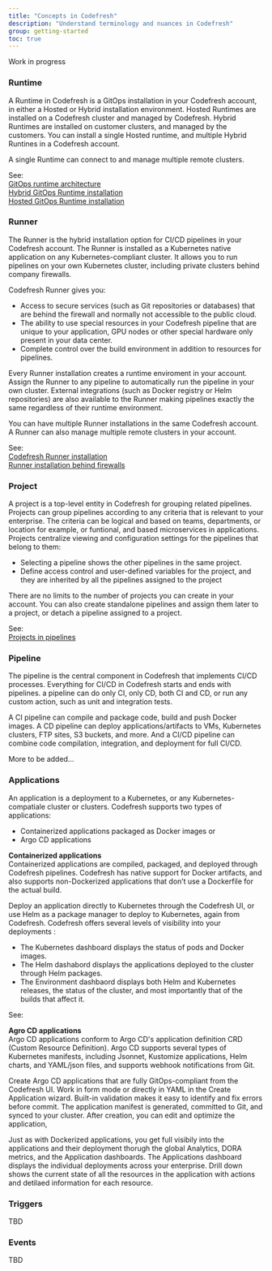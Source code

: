 ```yaml
---
title: "Concepts in Codefresh"
description: "Understand terminology and nuances in Codefresh"
group: getting-started
toc: true
---
```

Work in progress 


### Runtime
A Runtime in Codefresh is a  GitOps installation in your Codefresh account, in either a Hosted or Hybrid installation environment. Hosted Runtimes are installed on a Codefresh cluster and managed by Codefresh. Hybrid Runtimes are installed on customer clusters, and managed by the customers.
You can install a  single Hosted runtime, and multiple Hybrid Runtines in a Codefresh account.  


<!--add diagram -->
A single Runtime can connect to and manage multiple remote clusters.  


See:  
[GitOps runtime architecture]({{site.baseurl}}/docs/installation/runtime-architecture)  
[Hybrid GitOps Runtime installation]({{site.baseurl}}/docs/installation/hybrid-gitops)  
[Hosted GitOps Runtime installation]({{site.baseurl}}/docs/installation/hosted-runtime)



### Runner
The Runner is the hybrid installation option for CI/CD pipelines in your Codefresh account. The Runner is installed as a Kubernetes native application on any Kubernetes-compliant cluster. It allows you to run pipelines on your own Kubernetes cluster, including private clusters behind company firewalls.

Codefresh Runner gives you: 
* Access to secure services (such as Git repositories or databases) that are behind the firewall and normally not accessible to the public cloud.
* The ability to use special resources in your Codefresh pipeline that are unique to your application, GPU nodes or other special hardware only present in your data center.
* Complete control over the build environment in addition to resources for pipelines.

Every Runner installation creates a runtime enviroment in your account. Assign the Runner to any pipeline to automatically run the pipeline in your own cluster. External integrations (such as Docker registry or Helm repositories) are also available to the Runner making pipelines exactly the same regardless of their runtime environment.

You can have multiple Runner installations in the same Codefresh account. A Runner can also manage multiple remote clusters in your account. 

See:  
[Codefresh Runner installation]({{site.baseurl}}/docs/installation/codefresh-runner)   
[Runner installation behind firewalls]({{site.baseurl}}/docs/reference/behind-the-firewall)  


### Project
A project is a top-level entity in Codefresh for grouping related pipelines. Projects can group pipelines according to any criteria that is relevant to your enterprise. The criteria can be logical and based on teams, departments, or location for example, or funtional, and based microservices in applications. 
Projects centralize viewing and configuration settings for the pipelines that belong to them:
* Selecting  a pipeline shows the other pipelines in the same project.
* Define access control and user-defined variables for the project, and they are inherited by all the pipelines assigned to the project

There are no limits to the number of projects you can create in your account. You can also create standalone pipelines and assign them later to a project, or detach a pipeline assigned to a project. 

See:  
[Projects in pipelines]({{site.baseurl}}/docs/pipelines/pipelines/#pipeline-concepts)

### Pipeline
The pipeline is the central component in Codefresh that implements CI/CD processes. Everything for CI/CD in Codefresh starts and ends with pipelines.  a pipeline can do only CI, only CD, both CI and CD, or run any custom action, such as unit and integration tests.

A CI pipeline can compile and package code, build and push Docker images. A CD pipeline can deploy applications/artifacts to VMs, Kubernetes clusters, FTP sites, S3 buckets, and more. And a CI/CD pipeline can combine code compilation, integration, and deployment for full CI/CD.  

More to be added...

<!-- ### Workflow
A workflow is type of Kubernetes resource that lets you define and run automated workflows, and stores their state. 
Argo Workflows is an open source workflow engine that orchestrates parallel tasks on Kubernetes, implemented as a set of Kubernetes custom resource definitions (CRDs). 

Argo Workflows is part of the Argo project, which provides Kubernetes-native software delivery tools including Argo CD, Argo Events and Argo Rollouts. 

What are worklfows in Codefresh?
Workflows in Codefresh refers to our integration with Argo Workflows to implement continours integration topped with our unique functionlaity on top of vanilla 

Triggers: Codefresh offers a rich set of triggers that you can select and define through the Codefresh UI as part of creating an Argo Workflow. These include Git and Cron triggers. The triggers and the event that are mapped to sensors and 

Workflow Templates: Predefined library of  for Argo Workflows.   



Build view dashboard: The Workflows dashboard provides 
See Delivery Pipelines.  -->


### Applications
An application is a deployment to a Kubernetes, or any Kubernetes-compatiale cluster or clusters.
Codefresh supports two types of applications:
* Containerized applications packaged as Docker images or 
* Argo CD applications 

**Containerized applications**  
Containerized applications are compiled, packaged, and deployed through Codefresh pipelines. Codefresh has native support for Docker artifacts, and also supports non-Dockerized applications that don’t use a Dockerfile for the actual build.

Deploy an application directly to Kubernetes through the Codefresh UI, or use Helm as a package manager to deploy to Kubernetes, again from Codefresh. 
Codefresh offers several levels of visibility into your deployments :
* The Kubernetes dashboard displays the status of pods and Docker images.
* The Helm dashabord displays the applications deployed to the cluster through Helm packages.
* The Environment dashbaord displays both Helm and Kubernetes releases, the status of the cluster, and most importantly that of the builds that affect it. 

See: 


**Agro CD applications**  
Argo CD applications conform to Argo CD's application definition CRD (Custom Resource Definition). Argo CD supports several types of Kubernetes manifests, including Jsonnet, Kustomize applications, Helm charts, and YAML/json files, and supports webhook notifications from Git. 

Create Argo CD applications that are fully GitOps-compliant from the Codefresh UI. Work in form mode or directly in YAML in the Create Application wizard. Built-in validation makes it easy to identify and fix errors before commit. The application manifest is generated, committed to Git, and synced to your cluster. 
After creation, you can edit and optimize the application, 

Just as with Dockerized applications, you get full visibily into the applications and their deployment thorugh the global Analytics, DORA metrics, and the Application dashboards. The Applications dashboard displays the individual deployments across your enterprise. Drill down shows the current state of all the resources in the application with actions and detilaed information for each resource.



### Triggers
TBD

### Events
TBD


